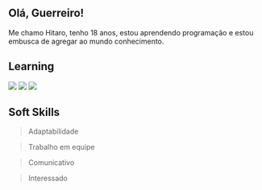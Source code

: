 ## Olá, Guerreiro!

Me chamo Hitaro, tenho 18 anos, estou aprendendo programação e estou embusca de agregar ao mundo conhecimento.

## Learning

<img src="https://img.shields.io/badge/VS Code-0a6fa5" /> <img src="https://img.shields.io/badge/HTML-e44c26"/>
<img src="https://img.shields.io/badge/Python-646464">


## Soft Skills

> Adaptabilidade

> Trabalho em equipe

> Comunicativo

> Interessado






